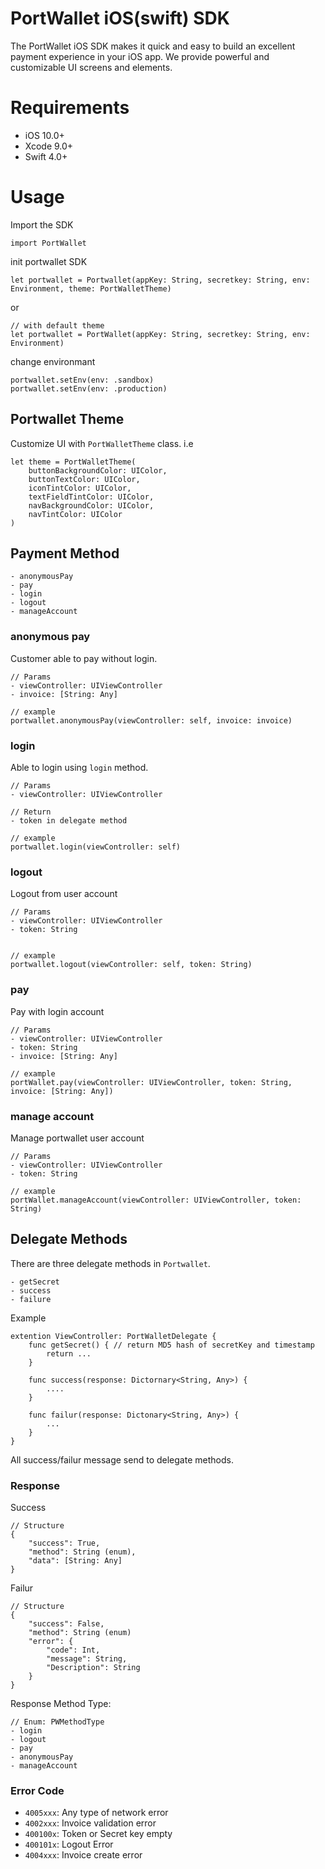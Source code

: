 # PortWallet iOS(swift) SDK

The PortWallet iOS SDK makes it quick and easy to build an excellent payment experience in your iOS app. We provide powerful and customizable UI screens and elements.

# Requirements
* iOS 10.0+
* Xcode 9.0+
* Swift 4.0+

# Usage

Import the SDK
```
import PortWallet
```
init portwallet SDK
```
let portwallet = Portwallet(appKey: String, secretkey: String, env: Environment, theme: PortWalletTheme)
```
or
```
// with default theme
let portwallet = PortWallet(appKey: String, secretkey: String, env: Environment)
```

change environmant
```
portwallet.setEnv(env: .sandbox)
portwallet.setEnv(env: .production)
```

## Portwallet Theme
Customize UI with `PortWalletTheme` class. i.e
```
let theme = PortWalletTheme(
    buttonBackgroundColor: UIColor,
    buttonTextColor: UIColor,
    iconTintColor: UIColor,
    textFieldTintColor: UIColor,
    navBackgroundColor: UIColor,
    navTintColor: UIColor
)
```

## Payment Method
```
- anonymousPay
- pay
- login
- logout
- manageAccount
```

### anonymous pay
Customer able to pay without login.
```
// Params
- viewController: UIViewController
- invoice: [String: Any]

// example
portwallet.anonymousPay(viewController: self, invoice: invoice)

```

### login
Able to login using `login` method.
```
// Params
- viewController: UIViewController

// Return
- token in delegate method

// example
portwallet.login(viewController: self)
```

### logout
Logout from user account
```
// Params
- viewController: UIViewController
- token: String


// example
portwallet.logout(viewController: self, token: String)
```

### pay
Pay with login account
```
// Params
- viewController: UIViewController
- token: String
- invoice: [String: Any]

// example
portWallet.pay(viewController: UIViewController, token: String, invoice: [String: Any])
```

### manage account
Manage portwallet user account
```
// Params
- viewController: UIViewController
- token: String

// example
portWallet.manageAccount(viewController: UIViewController, token: String)
```

## Delegate Methods
There are three delegate methods in `Portwallet`.
```
- getSecret
- success
- failure
```

Example
```
extention ViewController: PortWalletDelegate {
    func getSecret() { // return MD5 hash of secretKey and timestamp
        return ...
    }

    func success(response: Dictornary<String, Any>) {
        ....
    }

    func failur(response: Dictonary<String, Any>) {
        ...
    }
}
```
All success/failur message send to delegate methods.
### Response
Success

```
// Structure
{
    "success": True,
    "method": String (enum),
    "data": [String: Any]
}
```

Failur
```
// Structure
{
    "success": False,
    "method": String (enum)
    "error": {
        "code": Int,
        "message": String,
        "Description": String
    }
}
```

Response Method Type:
```
// Enum: PWMethodType
- login
- logout
- pay
- anonymousPay
- manageAccount
```

### Error Code
- `4005xxx`: Any type of network error
- `4002xxx`: Invoice validation error
- `400100x`: Token or Secret key empty
- `400101x`: Logout Error
- `4004xxx`: Invoice create error